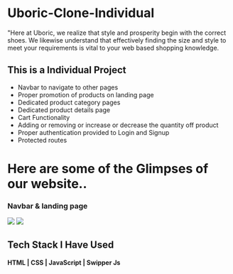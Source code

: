 # Uboric-Clone-Individual
"Here at Uboric, we realize that style and prosperity begin with the correct shoes. We likewise understand that effectively finding the size and style to meet your requirements is vital to your web based shopping knowledge.

<h2>This is a Individual Project</h2>

<ul>
  <li>Navbar to navigate to other pages</li>
  <li>Proper promotion of products on landing page</li>
  <li>Dedicated product category pages</li>
  <li>Dedicated product details page</li>
  <li>Cart Functionality</li>
  <li>Adding or removing or increase or decrease the quantity off product</li>
  <li>Proper authentication provided to Login and Signup</li>
  <li>Protected routes</li>
</ul>

<h1>Here are some of the Glimpses of our website..</h1>
<h3>Navbar & landing page</h3>

<img src="https://iili.io/HxvNLZP.md.png" />

<img src="https://iili.io/HxkLw7I.png" />


<h2>Tech Stack I Have Used</h2>

<h4>HTML | CSS | JavaScript | Swipper Js</h4>



